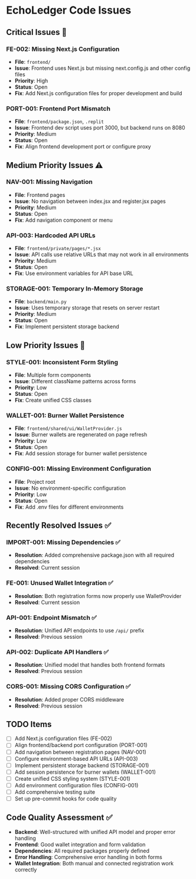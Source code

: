 
# EchoLedger Code Issues

## Critical Issues 🚨

### FE-002: Missing Next.js Configuration
- **File**: `frontend/`
- **Issue**: Frontend uses Next.js but missing next.config.js and other config files
- **Priority**: High
- **Status**: Open
- **Fix**: Add Next.js configuration files for proper development and build

### PORT-001: Frontend Port Mismatch
- **File**: `frontend/package.json`, `.replit`
- **Issue**: Frontend dev script uses port 3000, but backend runs on 8080
- **Priority**: Medium
- **Status**: Open
- **Fix**: Align frontend development port or configure proxy

## Medium Priority Issues ⚠️

### NAV-001: Missing Navigation
- **File**: Frontend pages
- **Issue**: No navigation between index.jsx and register.jsx pages
- **Priority**: Medium
- **Status**: Open
- **Fix**: Add navigation component or menu

### API-003: Hardcoded API URLs
- **File**: `frontend/private/pages/*.jsx`
- **Issue**: API calls use relative URLs that may not work in all environments
- **Priority**: Medium
- **Status**: Open
- **Fix**: Use environment variables for API base URL

### STORAGE-001: Temporary In-Memory Storage
- **File**: `backend/main.py`
- **Issue**: Uses temporary storage that resets on server restart
- **Priority**: Medium
- **Status**: Open
- **Fix**: Implement persistent storage backend

## Low Priority Issues 📝

### STYLE-001: Inconsistent Form Styling
- **File**: Multiple form components
- **Issue**: Different className patterns across forms
- **Priority**: Low
- **Status**: Open
- **Fix**: Create unified CSS classes

### WALLET-001: Burner Wallet Persistence
- **File**: `frontend/shared/ui/WalletProvider.js`
- **Issue**: Burner wallets are regenerated on page refresh
- **Priority**: Low
- **Status**: Open
- **Fix**: Add session storage for burner wallet persistence

### CONFIG-001: Missing Environment Configuration
- **File**: Project root
- **Issue**: No environment-specific configuration
- **Priority**: Low
- **Status**: Open
- **Fix**: Add .env files for different environments

## Recently Resolved Issues ✅

### IMPORT-001: Missing Dependencies ✅
- **Resolution**: Added comprehensive package.json with all required dependencies
- **Resolved**: Current session

### FE-001: Unused Wallet Integration ✅
- **Resolution**: Both registration forms now properly use WalletProvider
- **Resolved**: Current session

### API-001: Endpoint Mismatch ✅
- **Resolution**: Unified API endpoints to use `/api/` prefix
- **Resolved**: Previous session

### API-002: Duplicate API Handlers ✅
- **Resolution**: Unified model that handles both frontend formats
- **Resolved**: Previous session

### CORS-001: Missing CORS Configuration ✅
- **Resolution**: Added proper CORS middleware
- **Resolved**: Previous session

## TODO Items

- [ ] Add Next.js configuration files (FE-002)
- [ ] Align frontend/backend port configuration (PORT-001)
- [ ] Add navigation between registration pages (NAV-001)
- [ ] Configure environment-based API URLs (API-003)
- [ ] Implement persistent storage backend (STORAGE-001)
- [ ] Add session persistence for burner wallets (WALLET-001)
- [ ] Create unified CSS styling system (STYLE-001)
- [ ] Add environment configuration files (CONFIG-001)
- [ ] Add comprehensive testing suite
- [ ] Set up pre-commit hooks for code quality

## Code Quality Assessment ✅

- **Backend**: Well-structured with unified API model and proper error handling
- **Frontend**: Good wallet integration and form validation
- **Dependencies**: All required packages properly defined
- **Error Handling**: Comprehensive error handling in both forms
- **Wallet Integration**: Both manual and connected registration work correctly
